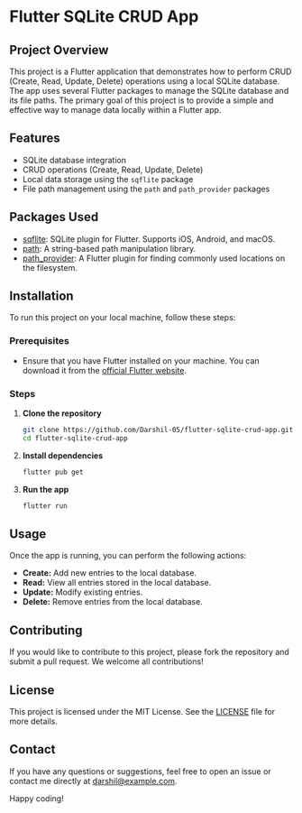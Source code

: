 # Flutter SQLite CRUD App

## Project Overview

This project is a Flutter application that demonstrates how to perform CRUD (Create, Read, Update, Delete) operations using a local SQLite database. The app uses several Flutter packages to manage the SQLite database and its file paths. The primary goal of this project is to provide a simple and effective way to manage data locally within a Flutter app.

## Features

- SQLite database integration
- CRUD operations (Create, Read, Update, Delete)
- Local data storage using the `sqflite` package
- File path management using the `path` and `path_provider` packages

## Packages Used

- [sqflite](https://pub.dev/packages/sqflite): SQLite plugin for Flutter. Supports iOS, Android, and macOS.
- [path](https://pub.dev/packages/path): A string-based path manipulation library.
- [path_provider](https://pub.dev/packages/path_provider): A Flutter plugin for finding commonly used locations on the filesystem.

## Installation

To run this project on your local machine, follow these steps:

### Prerequisites

- Ensure that you have Flutter installed on your machine. You can download it from the [official Flutter website](https://flutter.dev/docs/get-started/install).

### Steps

1. **Clone the repository**
   ```bash
   git clone https://github.com/Darshil-05/flutter-sqlite-crud-app.git
   cd flutter-sqlite-crud-app
   ```

2. **Install dependencies**
   ```bash
   flutter pub get
   ```

3. **Run the app**
   ```bash
   flutter run
   ```

## Usage

Once the app is running, you can perform the following actions:

- **Create:** Add new entries to the local database.
- **Read:** View all entries stored in the local database.
- **Update:** Modify existing entries.
- **Delete:** Remove entries from the local database.

## Contributing

If you would like to contribute to this project, please fork the repository and submit a pull request. We welcome all contributions!

## License

This project is licensed under the MIT License. See the [LICENSE](LICENSE) file for more details.

## Contact

If you have any questions or suggestions, feel free to open an issue or contact me directly at darshil@example.com.

Happy coding!
